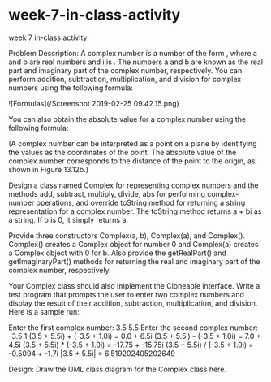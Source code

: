 # week-7-in-class-activity
week 7 in-class activity


Problem Description:
A complex number is a number of the form  , where a and b are real numbers and i is  . The numbers a and b are known as the real part and imaginary part of the complex number, respectively. You can perform addition, subtraction, multiplication, and division for complex numbers using the following formula:

 
 ![Formulas](/Screenshot 2019-02-25 09.42.15.png)
  
 

You can also obtain the absolute value for a complex number using the following formula:
  

(A complex number can be interpreted as a point on a plane by identifying the   values as the coordinates of the point. The absolute value of the complex number corresponds to the distance of the point to the origin, as shown in Figure 13.12b.)

Design a class named Complex for representing complex numbers and the methods add, subtract, multiply, divide, abs for performing complex-number operations, and override toString method for returning a string representation for a complex number. The toString method returns a + bi as a string. If b is 0, it simply returns a. 

Provide three constructors Complex(a, b), Complex(a), and Complex(). Complex() creates a Complex object for number 0 and Complex(a) creates a Complex object with 0 for b. Also provide the getRealPart() and getImaginaryPart() methods for returning the real and imaginary part of the complex number, respectively.

Your Complex class should also implement the Cloneable interface. 
Write a test program that prompts the user to enter two complex numbers and display the result of their addition, subtraction, multiplication, and division. Here is a sample run:

<Output>
Enter the first complex number: 3.5 5.5
Enter the second complex number: -3.5 1
(3.5 + 5.5i) + (-3.5 + 1.0i) = 0.0 + 6.5i
(3.5 + 5.5i) - (-3.5 + 1.0i) = 7.0 + 4.5i
(3.5 + 5.5i) * (-3.5 + 1.0i) = -17.75 + -15.75i
(3.5 + 5.5i) / (-3.5 + 1.0i) = -0.5094 + -1.7i
|3.5 + 5.5i| = 6.519202405202649
<End Output>



Design:
Draw the UML class diagram for the Complex class here.

